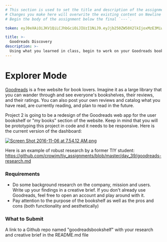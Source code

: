 ```yaml
---
# This section is used to set the title and description of the assignment on Newline. Do not edit `token`.
# Changes you make here will overwrite the existing content on Newline when synced via Github.
# Begin the body of the assignment below the final `---`.

token: eyJ0eXAiOiJKV1QiLCJhbGciOiJIUzI1NiJ9.eyJjb250ZW50X2lkIjoxMzE3MiwiY29udGVudF90eXBlIjoiQXNzaWdubWVudCJ9.yRIghusq_btYUBVnp4YPzg2VBU7Jk4IBBNr8Ae5cS6o

title: >-
  Goodreads Discovery
description: >-
  Using what you learned in class, begin to work on your Goodreads bookshelf
---
```

# Explorer Mode
[Goodreads](https://www.goodreads.com/) is a free website for book lovers. Imagine it as a large library that you can wander through and see everyone's bookshelves, their reviews, and their ratings. You can also post your own reviews and catalog what you have read, are currently reading, and plan to read in the future.

Project 2 is going to be a redesign of the Goodreads web app for the user bookshelf or "my books" section of the website. Keep in mind that you will be prototyping this project in code and it needs to be responsive. Here is the current version of the dashboard: 

[![Screen Shot 2016-11-06 at 7.54.12 AM.png](https://s11.postimg.org/njdm978tf/Screen_Shot_2016_11_06_at_7_54_12_AM.png)](https://postimg.org/image/c710rf04f/)

Here is an example of robust research by a former TIY student: https://github.com/crowjm/tiy_assignments/blob/master/day_39/goodreads-research.md

### Requirements 
- Do some background research on the company, mission and users. Write up your findings in a creative brief. If you don't already use Goodreads, feel free to open an account and play around with it.
- Pay attention to the purpose of the bookshelf as well as the pros and cons (both functionality and aesthetically)

### What to Submit
A link to a Github repo named "goodreadsbookshelf" with your research and creative brief in the README.md file
